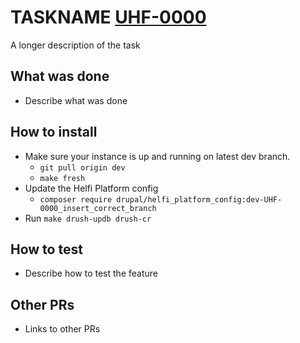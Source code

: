 # TASKNAME [UHF-0000](https://helsinkisolutionoffice.atlassian.net/browse/UHF-0000)
A longer description of the task

## What was done
* Describe what was done

## How to install
* Make sure your instance is up and running on latest dev branch.
    * `git pull origin dev`
    * `make fresh`
* Update the Helfi Platform config
    * `composer require drupal/helfi_platform_config:dev-UHF-0000_insert_correct_branch`
* Run `make drush-updb drush-cr`

## How to test
* Describe how to test the feature

## Other PRs
* Links to other PRs

